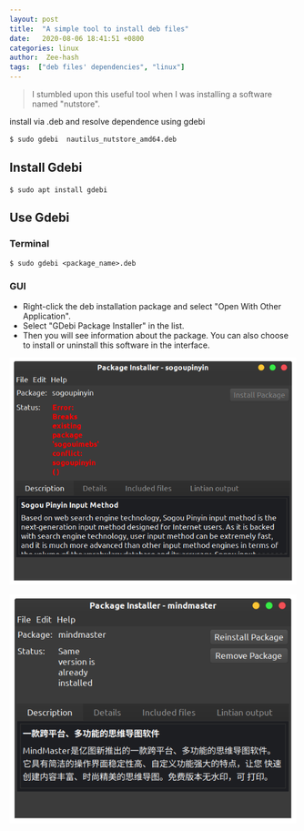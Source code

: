 ```yaml
---
layout: post
title:  "A simple tool to install deb files"
date:   2020-08-06 18:41:51 +0800
categories: linux
author:  Zee-hash
tags:  ["deb files' dependencies", "linux"]
---
```


> I stumbled upon this useful tool when I was installing a software named "nutstore".  

install via .deb and resolve dependence using gdebi
```bash
$ sudo gdebi  nautilus_nutstore_amd64.deb
```

## Install Gdebi 
```shell
$ sudo apt install gdebi
```  

## Use Gdebi  
### Terminal
```shell
$ sudo gdebi <package_name>.deb
```  
### GUI  
+ Right-click the deb installation package and select "Open With Other Application".   
+ Select "GDebi Package Installer" in the list. 
+ Then you will see information about the package. You can also choose to install or uninstall this software in the interface.

![软件界面](/assets/images/post_images/20200806information-of-packages.png)  

![软件界面2](/assets/images/post_images/20200806information-of-packages-2.png)  